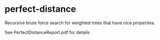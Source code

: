 # perfect-distance

Recursive brute force search for weighted trees that have nice properties.

See PerfectDistanceReport.pdf for details
